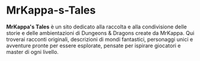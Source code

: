 # MrKappa-s-Tales
 **MrKappa's Tales** è un sito dedicato alla raccolta e alla condivisione delle storie e delle ambientazioni di Dungeons &amp; Dragons create da MrKappa. Qui troverai racconti originali, descrizioni di mondi fantastici, personaggi unici e avventure pronte per essere esplorate, pensate per ispirare giocatori e master di ogni livello.
